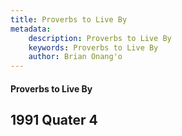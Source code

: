 ```yaml
---
title: Proverbs to Live By
metadata:
    description: Proverbs to Live By
    keywords: Proverbs to Live By
    author: Brian Onang'o
---
```


#### Proverbs to Live By

## 1991 Quater 4
